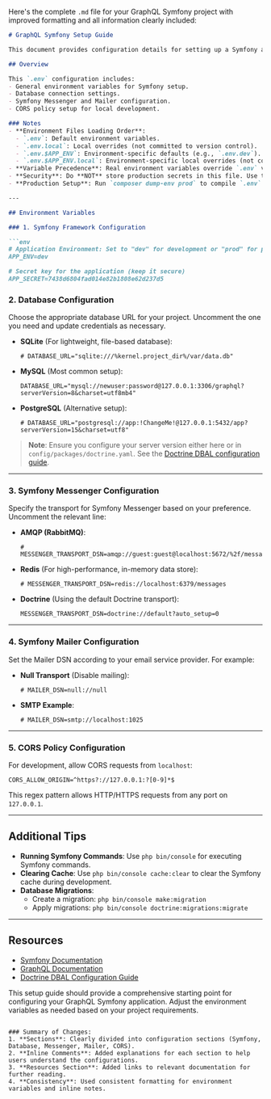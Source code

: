 Here's the complete `.md` file for your GraphQL Symfony project with improved formatting and all information clearly included:

```md
# GraphQL Symfony Setup Guide

This document provides configuration details for setting up a Symfony application integrated with GraphQL, using environment variables.

## Overview

This `.env` configuration includes:
- General environment variables for Symfony setup.
- Database connection settings.
- Symfony Messenger and Mailer configuration.
- CORS policy setup for local development.

### Notes
- **Environment Files Loading Order**:
  - `.env`: Default environment variables.
  - `.env.local`: Local overrides (not committed to version control).
  - `.env.$APP_ENV`: Environment-specific defaults (e.g., `.env.dev`).
  - `.env.$APP_ENV.local`: Environment-specific local overrides (not committed).
- **Variable Precedence**: Real environment variables override `.env` values.
- **Security**: Do **NOT** store production secrets in this file. Use the [Symfony Secrets Management](https://symfony.com/doc/current/configuration/secrets.html).
- **Production Setup**: Run `composer dump-env prod` to compile `.env` files for production. For more best practices, visit [Symfony's guide](https://symfony.com/doc/current/best_practices.html#use-environment-variables-for-infrastructure-configuration).

---

## Environment Variables

### 1. Symfony Framework Configuration

```env
# Application Environment: Set to "dev" for development or "prod" for production
APP_ENV=dev

# Secret key for the application (keep it secure)
APP_SECRET=7438d6804fad014e82b1808e62d237d5
```

### 2. Database Configuration

Choose the appropriate database URL for your project. Uncomment the one you need and update credentials as necessary.

- **SQLite** (For lightweight, file-based database):
  ```env
  # DATABASE_URL="sqlite:///%kernel.project_dir%/var/data.db"
  ```

- **MySQL** (Most common setup):
  ```env
  DATABASE_URL="mysql://newuser:password@127.0.0.1:3306/graphql?serverVersion=8&charset=utf8mb4"
  ```

- **PostgreSQL** (Alternative setup):
  ```env
  # DATABASE_URL="postgresql://app:!ChangeMe!@127.0.0.1:5432/app?serverVersion=15&charset=utf8"
  ```

> **Note**: Ensure you configure your server version either here or in `config/packages/doctrine.yaml`. See the [Doctrine DBAL configuration guide](https://www.doctrine-project.org/projects/doctrine-dbal/en/latest/reference/configuration.html#connecting-using-a-url).

---

### 3. Symfony Messenger Configuration

Specify the transport for Symfony Messenger based on your preference. Uncomment the relevant line:

- **AMQP (RabbitMQ)**:
  ```env
  # MESSENGER_TRANSPORT_DSN=amqp://guest:guest@localhost:5672/%2f/messages
  ```

- **Redis** (For high-performance, in-memory data store):
  ```env
  # MESSENGER_TRANSPORT_DSN=redis://localhost:6379/messages
  ```

- **Doctrine** (Using the default Doctrine transport):
  ```env
  MESSENGER_TRANSPORT_DSN=doctrine://default?auto_setup=0
  ```

---

### 4. Symfony Mailer Configuration

Set the Mailer DSN according to your email service provider. For example:

- **Null Transport** (Disable mailing):
  ```env
  # MAILER_DSN=null://null
  ```

- **SMTP Example**:
  ```env
  # MAILER_DSN=smtp://localhost:1025
  ```

---

### 5. CORS Policy Configuration

For development, allow CORS requests from `localhost`:

```env
CORS_ALLOW_ORIGIN=^https?://127.0.0.1:?[0-9]*$
```

This regex pattern allows HTTP/HTTPS requests from any port on `127.0.0.1`.

---

## Additional Tips

- **Running Symfony Commands**: Use `php bin/console` for executing Symfony commands.
- **Clearing Cache**: Use `php bin/console cache:clear` to clear the Symfony cache during development.
- **Database Migrations**:
  - Create a migration: `php bin/console make:migration`
  - Apply migrations: `php bin/console doctrine:migrations:migrate`

---

## Resources
- [Symfony Documentation](https://symfony.com/doc/current/index.html)
- [GraphQL Documentation](https://graphql.org/learn/)
- [Doctrine DBAL Configuration Guide](https://www.doctrine-project.org/projects/doctrine-dbal/en/latest/reference/configuration.html#connecting-using-a-url)

This setup guide should provide a comprehensive starting point for configuring your GraphQL Symfony application. Adjust the environment variables as needed based on your project requirements.
```

### Summary of Changes:
1. **Sections**: Clearly divided into configuration sections (Symfony, Database, Messenger, Mailer, CORS).
2. **Inline Comments**: Added explanations for each section to help users understand the configurations.
3. **Resources Section**: Added links to relevant documentation for further reading.
4. **Consistency**: Used consistent formatting for environment variables and inline notes.
